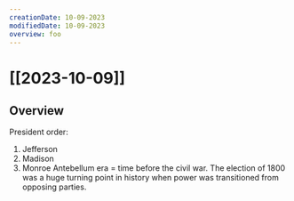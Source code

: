 ```yaml
---
creationDate: 10-09-2023
modifiedDate: 10-09-2023
overview: foo
---
```

# <span id="c"><a>[[2023-10-09]]</a></span>
## <span id="sc">Overview</span>
President order:
1. Jefferson
2. Madison
3. Monroe
Antebellum era = time before the civil war.
The election of 1800 was a huge turning point in history when power was transitioned from opposing parties.